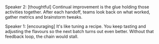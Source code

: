 Speaker 2: [thoughtful] Continual improvement is the glue holding those activities together. After each handoff, teams look back on what worked, gather metrics and brainstorm tweaks.

Speaker 1: [encouraging] It's like tuning a recipe. You keep tasting and adjusting the flavours so the next batch turns out even better. Without that feedback loop, the chain would stall.
